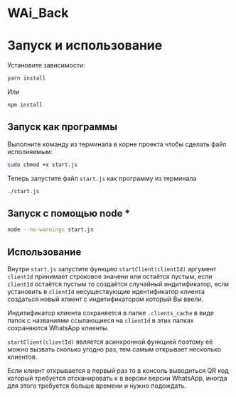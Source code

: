 # WAi_Back

# Запуск и использование

Установите зависимости:
```bash
yarn install
```
Или
```bash
npm install
```

## Запуск как программы

Выполните команду из терминала в корне проекта чтобы сделать файл исполняемым:
```bash
sudo chmod +x start.js
```

Теперь запустите файл `start.js` как программу из терминала
```bash
./start.js
```

## Запуск с помощью node *

```bash
node --no-warnings start.js
```

## Использование

Внутри `start.js` запустите функцию `startClient(clientId)` аргумент `clientId` принимает строковое значени или остаётся пустым, если `clientId` остаётся пустым то создаётся случайный индитификатор, если установить в `clientId` несуществующие идентификатор клиента создаться новый клиент с индетификатором который Вы ввели.

Индитификатор клиента сохраняется в папке `.clients_cache` в виде папок с названиями ссылающиеся на `clientId` в этих папках сохраняются WhatsApp клиенты.

`startClient(clientId)` является асинхронной функцией поэтому её можно вызвать сколько угодно раз, тем самым открывает несколько клиентов.
 
Если клиент открывается в первый раз то в консоль выводиться QR код который требуется отсканировать к в версии версии WhatsApp, иногда для этого требуется больше времени и нужно подождать.

